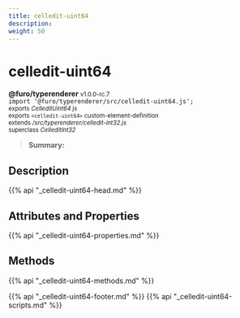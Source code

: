 ```yaml
---
title: celledit-uint64
description: 
weight: 50
---
```


# celledit-uint64
**@furo/typerenderer** <small>v1.0.0-rc.7</small>
<br>`import '@furo/typerenderer/src/celledit-uint64.js';`<small>
<br>exports *CelleditUint64* js
<br>exports `<celledit-uint64>` custom-element-definition
<br>extends */src/typerenderer/celledit-int32.js*
<br>superclass *CelleditInt32*</small>

> **Summary:** 

## Description



{{% api "_celledit-uint64-head.md" %}}

## Attributes and Properties
{{% api "_celledit-uint64-properties.md" %}}



## Methods
{{% api "_celledit-uint64-methods.md" %}}





{{% api "_celledit-uint64-footer.md" %}}
{{% api "_celledit-uint64-scripts.md" %}}
